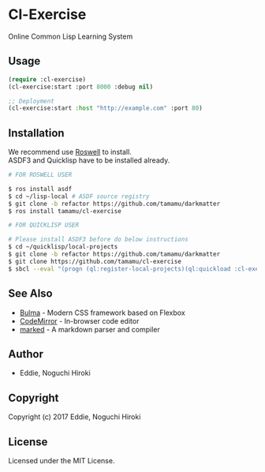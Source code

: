 # Cl-Exercise

Online Common Lisp Learning System

## Usage

```lisp
(require :cl-exercise)
(cl-exercise:start :port 8000 :debug nil)

;; Deployment
(cl-exercise:start :host "http://example.com" :port 80)
```

## Installation

We recommend use [Roswell](https://github.com/roswell/roswell) to install.  
ASDF3 and Quicklisp have to be installed already.

```bash
# FOR ROSWELL USER

$ ros install asdf
$ cd ~/lisp-local # ASDF source registry
$ git clone -b refactor https://github.com/tamamu/darkmatter
$ ros install tamamu/cl-exercise
```

```bash
# FOR QUICKLISP USER

# Please install ASDF3 before do below instructions
$ cd ~/quicklisp/local-projects
$ git clone -b refactor https://github.com/tamamu/darkmatter
$ git clone https://github.com/tamamu/cl-exercise
$ sbcl --eval "(progn (ql:register-local-projects)(ql:quickload :cl-exercise)(exit))"
```

## See Also

* [Bulma](https://github.com/jgthms/bulma) - Modern CSS framework based on Flexbox
* [CodeMirror](https://github.com/codemirror/codemirror) - In-browser code editor
* [marked](https://github.com/chjj/marked) - A markdown parser and compiler

## Author

* Eddie, Noguchi Hiroki

## Copyright

Copyright (c) 2017 Eddie, Noguchi Hiroki

## License

Licensed under the MIT License.
